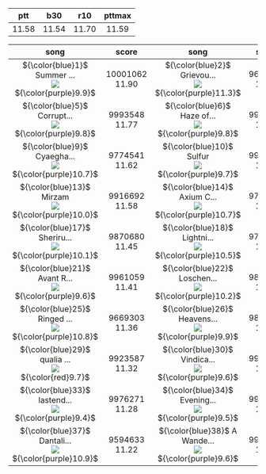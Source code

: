|ptt|b30|r10|pttmax|
|:-:|:-:|:-:|:-:|
|11.58|11.54|11.70|11.59|

|song|score|song|score|song|score|song|score|
|:-:|:-:|:-:|:-:|:-:|:-:|:-:|:-:|
|${\color{blue}1}$ Summer ...<br>![](https://wiki.arcaea.cn/images/thumb/1/19/Songs_summerfireworks.jpg/100px-Songs_summerfireworks.jpg)<br>${\color{purple}9.9}$|10001062<br>11.90|${\color{blue}2}$ Grievou...<br>![](https://wiki.arcaea.cn/images/thumb/7/7b/Songs_grievouslady.jpg/100px-Songs_grievouslady.jpg)<br>${\color{purple}11.3}$|9673646<br>11.88|${\color{blue}3}$ The Sur...<br>![](https://wiki.arcaea.cn/images/thumb/1/1c/Songs_thesurvivor.jpg/100px-Songs_thesurvivor.jpg)<br>${\color{purple}9.9}$|9982905<br>11.81|${\color{blue}4}$ World F...<br>![](https://wiki.arcaea.cn/images/thumb/8/8d/Songs_worldfragments.jpg/100px-Songs_worldfragments.jpg)<br>${\color{purple}9.8}$|9994162<br>11.77|
|${\color{blue}5}$ Corrupt...<br>![](https://wiki.arcaea.cn/images/thumb/1/18/Songs_corruption.jpg/100px-Songs_corruption.jpg)<br>${\color{purple}9.8}$|9993548<br>11.77|${\color{blue}6}$ Haze of...<br>![](https://wiki.arcaea.cn/images/thumb/0/0b/Songs_akinokagerou.jpg/100px-Songs_akinokagerou.jpg)<br>${\color{purple}9.8}$|9991779<br>11.76|${\color{blue}7}$ Memory ...<br>![](https://wiki.arcaea.cn/images/thumb/2/21/Songs_memoryforest.jpg/100px-Songs_memoryforest.jpg)<br>${\color{purple}9.8}$|9980507<br>11.70|${\color{blue}8}$ Dreadno...<br>![](https://wiki.arcaea.cn/images/thumb/1/18/Songs_dreadnought.jpg/100px-Songs_dreadnought.jpg)<br>${\color{purple}9.7}$|9987404<br>11.64|
|${\color{blue}9}$ Cyaegha...<br>![](https://wiki.arcaea.cn/images/thumb/9/93/Songs_cyaegha.jpg/100px-Songs_cyaegha.jpg)<br>${\color{purple}10.7}$|9774541<br>11.62|${\color{blue}10}$ Sulfur <br>![](https://wiki.arcaea.cn/images/thumb/0/00/Songs_sulfur.jpg/100px-Songs_sulfur.jpg)<br>${\color{purple}9.7}$|9981876<br>11.61|${\color{blue}11}$ ourobor...<br>![](https://wiki.arcaea.cn/images/thumb/5/54/Songs_ouroboros.jpg/100px-Songs_ouroboros.jpg)<br>${\color{purple}10.7}$|9767368<br>11.59|${\color{blue}12}$ Singula...<br>![](https://wiki.arcaea.cn/images/thumb/2/29/Songs_singularity.jpg/100px-Songs_singularity.jpg)<br>${\color{purple}10.7}$|9765588<br>11.59|
|${\color{blue}13}$ Mirzam <br>![](https://wiki.arcaea.cn/images/thumb/a/a4/Songs_mirzam.jpg/100px-Songs_mirzam.jpg)<br>${\color{purple}10.0}$|9916692<br>11.58|${\color{blue}14}$ Axium C...<br>![](https://wiki.arcaea.cn/images/thumb/f/f3/Songs_axiumcrisis.jpg/100px-Songs_axiumcrisis.jpg)<br>${\color{purple}10.7}$|9763251<br>11.58|${\color{blue}15}$ Viyella...<br>![](https://wiki.arcaea.cn/images/thumb/8/8e/Songs_viyellastears.jpg/100px-Songs_viyellastears.jpg)<br>${\color{purple}10.3}$|9855056<br>11.58|${\color{blue}16}$ Xanatos...<br>![](https://wiki.arcaea.cn/images/thumb/f/f2/Songs_xanatos.jpg/100px-Songs_xanatos.jpg)<br>${\color{purple}10.0}$|9903628<br>11.52|
|${\color{blue}17}$ Sheriru...<br>![](https://wiki.arcaea.cn/images/thumb/0/0f/Songs_sheriruth.jpg/100px-Songs_sheriruth.jpg)<br>${\color{purple}10.1}$|9870680<br>11.45|${\color{blue}18}$ Lightni...<br>![](https://wiki.arcaea.cn/images/thumb/3/31/Songs_lightningscrew.jpg/100px-Songs_lightningscrew.jpg)<br>${\color{purple}10.5}$|9782839<br>11.44|${\color{blue}19}$ Vicious...<br>![](https://wiki.arcaea.cn/images/thumb/e/e9/Songs_viciousheroism.jpg/100px-Songs_viciousheroism.jpg)<br>${\color{purple}10.0}$|9887938<br>11.44|${\color{blue}20}$ trappol...<br>![](https://wiki.arcaea.cn/images/thumb/a/a2/Songs_trappola.jpg/100px-Songs_trappola.jpg)<br>${\color{purple}10.0}$|9881149<br>11.41|
|${\color{blue}21}$ Avant R...<br>![](https://wiki.arcaea.cn/images/thumb/1/19/Songs_avantraze.jpg/100px-Songs_avantraze.jpg)<br>${\color{purple}9.6}$|9961059<br>11.41|${\color{blue}22}$ Loschen...<br>![](https://wiki.arcaea.cn/images/thumb/0/0b/Songs_loschen.jpg/100px-Songs_loschen.jpg)<br>${\color{purple}10.2}$|9839108<br>11.40|${\color{blue}23}$ Last Ce...<br>![](https://wiki.arcaea.cn/images/thumb/9/92/Songs_lastcelebration.jpg/100px-Songs_lastcelebration.jpg)<br>${\color{purple}10.5}$|9763969<br>11.38|${\color{blue}24}$ Quon9 <br>![](https://wiki.arcaea.cn/images/thumb/4/4a/Songs_quon.jpg/100px-Songs_quon.jpg)<br>${\color{purple}9.6}$|9955481<br>11.38|
|${\color{blue}25}$ Ringed ...<br>![](https://wiki.arcaea.cn/images/thumb/b/bd/Songs_ringedgenesis.jpg/100px-Songs_ringedgenesis.jpg)<br>${\color{purple}10.8}$|9669303<br>11.36|${\color{blue}26}$ Heavens...<br>![](https://wiki.arcaea.cn/images/thumb/7/7e/Songs_heavensdoor.jpg/100px-Songs_heavensdoor.jpg)<br>${\color{purple}9.9}$|9891986<br>11.36|${\color{blue}27}$ GLORY:R...<br>![](https://wiki.arcaea.cn/images/thumb/c/c2/Songs_gloryroad.jpg/100px-Songs_gloryroad.jpg)<br>${\color{purple}10.6}$|9727408<br>11.36|${\color{blue}28}$ MAHOROB...<br>![](https://wiki.arcaea.cn/images/thumb/d/d1/Songs_mahoroba.jpg/100px-Songs_mahoroba.jpg)<br>${\color{purple}9.5}$|9970556<br>11.35|
|${\color{blue}29}$ qualia ...<br>![](https://wiki.arcaea.cn/images/thumb/4/4b/Songs_qualia_byd.jpg/100px-Songs_qualia_byd.jpg)<br>${\color{red}9.7}$|9923587<br>11.32|${\color{blue}30}$ Vindica...<br>![](https://wiki.arcaea.cn/images/thumb/4/4d/Songs_vindication.jpg/100px-Songs_vindication.jpg)<br>${\color{purple}9.6}$|9940532<br>11.30|${\color{blue}31}$ IMPACT <br>![](https://wiki.arcaea.cn/images/thumb/6/6a/Songs_impact.jpg/100px-Songs_impact.jpg)<br>${\color{purple}9.6}$|9940225<br>11.30|${\color{blue}32}$ Oshama ...<br>![](https://wiki.arcaea.cn/images/thumb/f/f4/Songs_oshamascramble.jpg/100px-Songs_oshamascramble.jpg)<br>${\color{purple}10.0}$|9856456<br>11.28|
|${\color{blue}33}$ lastend...<br>![](https://wiki.arcaea.cn/images/thumb/2/25/Songs_lastendconductor.jpg/100px-Songs_lastendconductor.jpg)<br>${\color{purple}9.4}$|9976271<br>11.28|${\color{blue}34}$ Evening...<br>![](https://wiki.arcaea.cn/images/thumb/1/19/Songs_eveninginscarlet.jpg/100px-Songs_eveninginscarlet.jpg)<br>${\color{purple}9.5}$|9952023<br>11.26|${\color{blue}35}$ Feels S...<br>![](https://wiki.arcaea.cn/images/thumb/5/52/Songs_feelssoright.jpg/100px-Songs_feelssoright.jpg)<br>${\color{purple}9.3}$|9990328<br>11.25|${\color{blue}36}$ Final S...<br>![](https://wiki.arcaea.cn/images/thumb/5/59/Songs_finalstep.jpg/100px-Songs_finalstep.jpg)<br>${\color{purple}9.4}$|9967835<br>11.24|
|${\color{blue}37}$ Dantali...<br>![](https://wiki.arcaea.cn/images/thumb/8/89/Songs_dantalion.jpg/100px-Songs_dantalion.jpg)<br>${\color{purple}10.9}$|9594633<br>11.22|${\color{blue}38}$ A Wande...<br>![](https://wiki.arcaea.cn/images/thumb/b/b4/Songs_melodyoflove.jpg/100px-Songs_melodyoflove.jpg)<br>${\color{purple}9.6}$|9920261<br>11.20|${\color{blue}39}$ To: Ali...<br>![](https://wiki.arcaea.cn/images/thumb/a/a8/Songs_toaliceliddell.jpg/100px-Songs_toaliceliddell.jpg)<br>${\color{purple}10.3}$|9770347<br>11.20|${\color{blue}40}$ Fractur...<br>![](https://wiki.arcaea.cn/images/thumb/1/1a/Songs_fractureray.jpg/100px-Songs_fractureray.jpg)<br>${\color{green}9.5}$|9937972<br>11.19|
